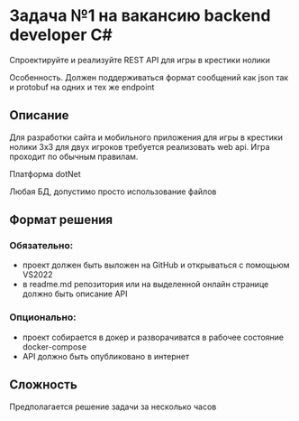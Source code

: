 # Задача №1 на вакансию backend developer C#

Спроектируйте и реализуйте REST API для игры в крестики нолики

Особенность. Должен поддерживаться формат сообщений как json так и protobuf на одних и тех же endpoint

## Описание

Для разработки сайта и мобильного приложения для игры в крестики нолики 3x3 для двух игроков требуется реализовать web api. Игра проходит по обычным правилам.

Платформа
dotNet

Любая БД, допустимо просто использование файлов

## Формат решения

### Обязательно:

- проект должен быть выложен на GitHub и открываться с помощьюм VS2022
- в readme.md репозитория или на выделенной онлайн странице должно быть описание API

### Опционально:
- проект собирается в докер и разворачиватся в рабочее состояние docker-compose
- API должно быть опубликовано в интернет


## Сложность

Предполагается решение задачи за несколько часов
